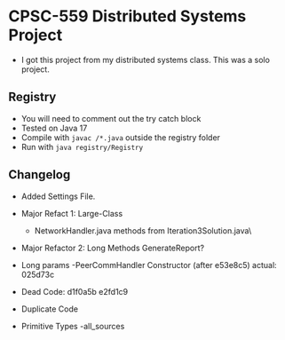 # CPSC-559 Distributed Systems Project
- I got this project from my distributed systems class. This was a solo project.


## Registry
- You will need to comment out the try catch block
- Tested on Java 17
- Compile with `javac /*.java` outside the registry folder
- Run with `java registry/Registry`


## Changelog
- Added Settings File. 
- Major Refact 1: Large-Class
    - NetworkHandler.java methods from Iteration3Solution.java\

- Major Refactor 2: Long Methods GenerateReport?

- Long params
    -PeerCommHandler Constructor (after e53e8c5) actual: 025d73c

- Dead Code:
    d1f0a5b
    e2fd1c9


- Duplicate Code


- Primitive Types
    -all_sources
